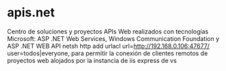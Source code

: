 # apis.net
Centro de soluciones y proyectos APIs Web realizados con tecnologías Microsoft: ASP .NET Web Services, Windows Communication Foundation y ASP .NET WEB API
netsh http add urlacl url=http://192.168.0.106:47677/ user=todos|everyone, para permitir la conexión de clientes remotos de proyectos web alojados por la instancia de iis express de vs
